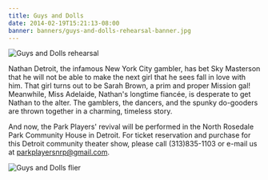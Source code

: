 ```yaml
---
title: Guys and Dolls
date: 2014-02-19T15:21:13-08:00
banner: banners/guys-and-dolls-rehearsal-banner.jpg
---
```

<!--Add details about the show below.-->

![Guys and Dolls rehearsal](/images/guys-and-dolls-rehearsal.jpg)

Nathan Detroit, the infamous New York City gambler, has bet Sky Masterson that he will not be able to make the next girl that he sees fall in love with him. That girl turns out to be Sarah Brown, a prim and proper Mission gal! Meanwhile, Miss Adelaide, Nathan's longtime fiancée, is desperate to get Nathan to the alter. The gamblers, the dancers, and the spunky do-gooders are thrown together in a charming, timeless story.

And now, the Park Players' revival will be performed in the North Rosedale Park Community House in Detroit. For ticket reservation and purchase for this Detroit community theater show, please call (313)835-1103 or e-mail us at parkplayersnrp@gmail.com.

![Guys and Dolls flier](/images/guys-and-dolls-flier.png)

